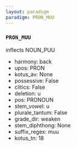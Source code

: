 ```yaml
---
layout: paradigm
paradigm: PRON_MUU
---
```

### ` PRON_MUU `

inflects NOUN_PUU
* harmony: back
* upos: PRON
* kotus_av: None
* possessive: False
* clitics: False
* deletion: u
* pos: PRONOUN
* stem_vowel: u
* plurale_tantum: False
* grade_dir: weaken
* stem_diphthong: None
* suffix_regex: muu
* kotus_tn: 18
